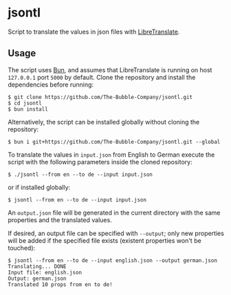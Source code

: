 # jsontl

Script to translate the values in json files with [LibreTranslate](https://github.com/LibreTranslate/LibreTranslate).

## Usage

The script uses [Bun](https://bun.sh/), and assumes that LibreTranslate is running on host `127.0.0.1` port `5000` by default. Clone the repository and install the dependencies before running:

```console
$ git clone https://github.com/The-Bubble-Company/jsontl.git
$ cd jsontl
$ bun install
```

Alternatively, the script can be installed globally without cloning the repository:

```console
$ bun i git+https://github.com/The-Bubble-Company/jsontl.git --global
```

To translate the values in `input.json` from English to German execute the script with the following parameters inside the cloned repository:

```console
$ ./jsontl --from en --to de --input input.json
```

or if installed globally:

```console
$ jsontl --from en --to de --input input.json
```

An `output.json` file will be generated in the current directory with the same properties and the translated values.

If desired, an output file can be specified with `--output`; only new properties will be added if the specified file exists (existent properties won't be touched):

```console
$ jsontl --from en --to de --input english.json --output german.json
Translating... DONE
Input file: english.json
Output: german.json
Translated 10 props from en to de!
```
